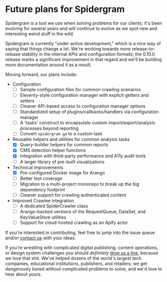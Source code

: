 # Future plans for Spidergram

Spidergram is a tool we use when solving problems for our clients; it's been evolving for several years and will continue to evolve as we spot new and interesting weird stuff in the wild.

Spidergram is currently "under active development," which is a nice way of saying that things change a lot. We're working towards more release-to-release stability in the internal APIs and configuration formats; the 0.10.0 release marks a significant improvement in that regard and we'll be building more documentation around it as a result.

Moving forward, our plans include:

- Configuration
  - [ ] Sample configuration files for common crawling scenarios
  - [ ] Eleventy-style configuration manager with explicit getters and setters
  - [ ] Cleaner API-based access to configuration manager options
  - [ ] Standardized setup of plugins/callbacks/handlers via configuration manager
  - [ ] A 'tasks' construct to encapsulate custom import/export/analysis processes beyond reporting
  - [ ] Convert `spidergram go` to a custom task
- Reusable helpers and utilities for common analysis tasks
  - [x] Query-builder helpers for common reports
  - [x] CMS detection helper functions
  - [x] Integration with third-party performance and A11y audit tools
  - [ ] A larger library of pre-built visualizations
- Technical improvements
  - [x] Pre-configured Docker image for Arango
  - [ ] Better test coverage
  - [ ] Migration to a multi-project monorepo to break up the big dependency footprint
  - [ ] Cleaner support for crawling authenticated content
- Improved Crawlee integration
  - [ ] A dedicated SpiderCrawler class
  - [ ] Arango-backed versions of the RequestQueue, DataSet, and KeyValueStore utilities
  - [ ] Support for cloud-hosted crawling as an Apify actor

If you're interested in contributing, feel free to jump into the issue queue and/or [contact us](https://autogram.is) with your ideas.

If you're wrestling with complicated digital publishing, content operations, or design system challenges you should *definitely* [drop us a line](https://autogram.is/listening/), because we love that shit. We've helped dozens of the world's largest tech companies, educational institutions, publishers, and retailers; we get dangerously bored without complicated problems to solve, and we'd love to hear about yours.
